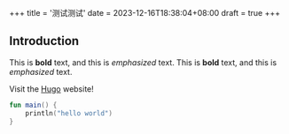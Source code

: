 +++
title = '测试测试'
date = 2023-12-16T18:38:04+08:00
draft = true
+++

## Introduction

This is **bold** text, and this is *emphasized* text.
This is **bold** text, and this is *emphasized* text.

Visit the [Hugo](https://gohugo.io) website!
```kotlin
fun main() {
    println("hello world")
}
```
